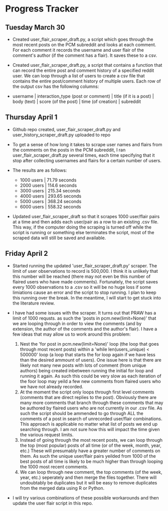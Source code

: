 # Progress Tracker 

## Tuesday March 30

* Created user_flair_scraper_draft.py, a script which goes through the most recent posts on the PCM subreddit and looks at each comment. For each comment it records the username and user flair of the comment's author (if the comment has a flair). It saves these to a csv. 

* Created user_flair_scraper_draft.py, a script that contains a function that can record the entire post and comment history of a specified reddit user. We can loop through a list of users to create a csv file that contains the entire post/comment history of multiple users. Each row of the output csv has the following columns:
* username | interaction_type (post or comment) | title (if it is a post) | body (text) | score (of the post) | time (of creation) | subreddit


## Thursday April 1 

* Github repo created, user_flair_scraper_draft.py and user_history_scraper_draft.py uploaded to repo

* To get a sense of how long it takes to scrape user names and flairs from the comments on the posts in the PCM subreddit, I ran user_flair_scraper_draft.py  several times, each time specifying that it stop after collecting usernames and flairs for a certain number of users.
* The results are as follows: 
    * 1000 users | 71.79 seconds
    * 2000 users | 114.6 seconds
    * 3000 users | 215.34 seconds
    * 4000 users | 293.65 seconds
    * 5000 users | 368.24 seconds
    * 6000 users | 558.32 seconds
    
* Updated user_flair_scraper_draft so that it scrapes 1000 user/flair pairs at a time and then adds each user/pair as a row to an existing .csv file. This way, if the computer doing the scraping is turned off while the script is running or something else terminates the script, most of the scraped data will still be saved and available.

## Friday April 2

* Started running the updated 'user_flair_scraper_draft.py' scraper. The limit of user observations to record is 500,000. I think it is unlikely that this number will be reached (there may not even be this number of flaired users who have made comments). Fortunately, the script saves every 1000 observations to a .csv so it will be no huge loss if some limiations cause an error and the script to stop running. I plan to keep this running over the break. In the meantime, I will start to get stuck into the literature review. 

* I have had some issues with the scraper. It turns out that PRAW has a limit of 1000 requsts. as such the 'posts in pcm.new(limit=None)' that we are looping through in order to view the comments (and by extension, the author of the comments and the author's flair). I have a few ideas that may allow us to work around this problem:
   1. Nest the 'for post in pcm.new(limit=None)' loop (the loop that goes through most recent posts) within a 'while len(users_unique) < 500000' loop (a loop that starts the for loop again if we have less than the desired ammount of users). One issue here is that there are likely not many new posts with lots of comment (from unique authors) being created inbetween running the initial for loop and running it again. As such this could be very slow as each iteration of the foor loop may yeild a few new comments from flaired users who we have not already recorded.
   2. At the moment the script only loops through first level comments (comments that are direct replies to the post). Obviously there are many more comments that branch through these comments that may be authored by flaired users who are not currently in our .csv file. As such the script should be ammended to go through ALL the comments of a post in search of unrecorded user/flair combinations. This approach is applicable no matter what list of posts we end up searching through. I am not sure how this will impact the time given the various request limits.
   3. Instead of going through the most recent posts, we can loop through the top (most popular) posts of all time (or of the week, month, year, etc.) These will presumably have a greater number of comments on them. As such the unique user/flair pairs yeilded from 1000 of the best posts of all time is likely to be much higher than through looping the 1000 most recent comments.
   4. We can loop through new comment, the top comments (of the week, year, etc.) seperately and then merge the files together. There will undoubtably be duplicates but it will be easy to remove duplicates from the merged data using R or Python.

* I will try various combinations of these possible workarounds and then update the user flair script in this repo.

